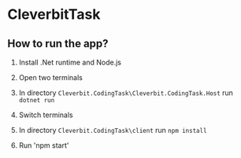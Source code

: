 # CleverbitTask

## How to run the app?

1. Install .Net runtime and Node.js

2. Open two terminals

3. In directory `Cleverbit.CodingTask\Cleverbit.CodingTask.Host` run `dotnet run`

4. Switch terminals

5. In directory `Cleverbit.CodingTask\client` run `npm install`

6. Run 'npm start'
